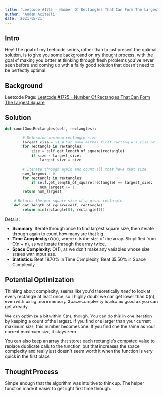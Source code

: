 ```yaml
---
title: 'Leetcode #1725 - Number Of Rectangles That Can Form The Largest Square | Python Solution & Walkthrough'
author: 'Anden Acitelli'
date: '2021-05-21'
---
```


## Intro
Hey! The goal of my Leetcode series, rather than to just present the optimal solution, is to give you some background on my thought process, with the goal of making you better at thinking through fresh problems you've never seen before and coming up with a fairly good solution that doesn't need to be perfectly optimal. 

## Background

Leetcode Page: [Leetcode #1725 - Number Of Rectangles That Can Form The Largest Square](https://leetcode.com/problems/number-of-rectangles-that-can-form-the-largest-square/)

## Solution

```python
def countGoodRectangles(self, rectangles):

        # Determine maximum rectangle size
        largest_size = -1 # Can make either first rectangle's size or a negative number
        for rectangle in rectangles:
            size = self.get_length_of_square(rectangle)
            if size > largest_size:
                largest_size = size 
        
        # Iterate through again and count all that have that size 
        num_largest = 0
        for rectangle in rectangles:
            if self.get_length_of_square(rectangle) == largest_size:
                num_largest += 1
        return num_largest
        
    # Returns the max square size of a given rectangle 
    def get_length_of_square(self, rectangle):
        return min(rectangle[0], rectangle[1])
```

Details: 
- **Summary:** Iterate through once to find largest square size, then iterate through again to count how many are that big.
- **Time Complexity:** O(n), where n is the size of the array. Simplified from O(n + n), as we iterate through the array twice. 
- **Space Complexity:** O(1), as we don't make any variables whose size scales with input size. 
- **Statistics:** Beat 18.70% in Time Complexity, Beat 35.50% in Space Complexity.

## Potential Optimization
Thinking about complexity, seems like you'd theoretically *need* to look at every rectangle at least once, so I highly doubt we can get lower than O(n), even with using more memory. Space complexity is also as good as you can get already. 

We can optimize a bit within O(n), though. You can do this in one iteration by keeping a count of the largest. If you find one larger than your current maximum size, this number becomes one. If you find one the same as your current maximum size, it stays zero. 

You can also keep an array that stores each rectangle's computed value to replace duplicate calls to the function, but that increases the space complexity and really just doesn't seem worth it when the function is very quick in the first place. 

## Thought Process
Simple enough that the algorithm was intuitive to think up. The helper function made it easier to get right first time through. 